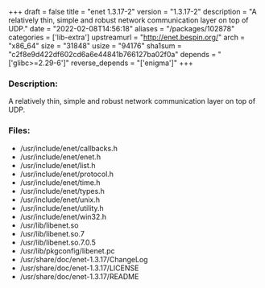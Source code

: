 +++
draft = false
title = "enet 1.3.17-2"
version = "1.3.17-2"
description = "A relatively thin, simple and robust network communication layer on top of UDP."
date = "2022-02-08T14:56:18"
aliases = "/packages/102878"
categories = ['lib-extra']
upstreamurl = "http://enet.bespin.org/"
arch = "x86_64"
size = "31848"
usize = "94176"
sha1sum = "c2f8e9d422df602cd6a6e44841b766127ba02f0a"
depends = "['glibc>=2.29-6']"
reverse_depends = "['enigma']"
+++
### Description: 
A relatively thin, simple and robust network communication layer on top of UDP.

### Files: 
* /usr/include/enet/callbacks.h
* /usr/include/enet/enet.h
* /usr/include/enet/list.h
* /usr/include/enet/protocol.h
* /usr/include/enet/time.h
* /usr/include/enet/types.h
* /usr/include/enet/unix.h
* /usr/include/enet/utility.h
* /usr/include/enet/win32.h
* /usr/lib/libenet.so
* /usr/lib/libenet.so.7
* /usr/lib/libenet.so.7.0.5
* /usr/lib/pkgconfig/libenet.pc
* /usr/share/doc/enet-1.3.17/ChangeLog
* /usr/share/doc/enet-1.3.17/LICENSE
* /usr/share/doc/enet-1.3.17/README

